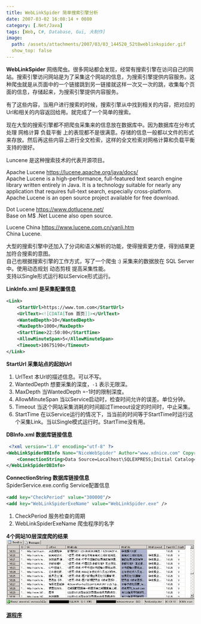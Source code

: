 ```yaml
---
title: WebLinkSpider 简单搜索引擎分析
date: 2007-03-02 16:08:14 + 0080
category: [.Net/Java]
tags: [Web, C#, Database, Gui, 大制作]
image:
  path: /assets/attachments/2007/03/03_144520_52t8weblinkspider.gif
  show_top: false
---
```


**WebLinkSpider** 网络爬虫。很多网站都会发现，经常有搜索引擎在访问自己的网站。搜索引擎访问网站是为了采集这个网站的信息，为搜索引擎提供内容服务。这种爬虫就是从页面中的一个链接跳到另一链接就这样一次又一次的跳，收集每个页面的信息，存储起来，为搜索引擎提供内容服务。

有了这些内容，当用户进行搜索的时候，搜索引擎从中找到相关的内容，把对应的Url和相关的内容返回给用。就完成了一个简单的搜索。

现在大型的搜索引擎都不把爬虫采集来的信息放在数据库中。因为数据库在分布式处理 网格计算 负载平衡 上的表现都不是很满意。存储的信息一般都以文件的形式来存放。然后再这些内容上进行全文检索，这样的全文检索对网格计算和负载平衡支持的很好。  

Luncene 是这种搜索技术的代表开源项目。  

Apache Lucene https://lucene.apache.org/java/docs/   
Apache Lucene is a high-performance, full-featured text search engine library written entirely in Java. It is a technology suitable for nearly any application that requires full-text search, especially cross-platform.  
Apache Lucene is an open source project available for free download.  

Dot Lucene https://www.dotlucene.net/  
Base on M$ .Net Lucene also open source.  

Lucene China https://www.lucene.com.cn/yanli.htm  
China Lucene.  

大型的搜索引擎中还加入了分词和语义解析的功能，使得搜索更方便，得到结果更加符合搜索的意图。  
自己也根据搜索引擎的工作方式，写了一个爬虫 :) 采集来的数据放在 SQL Server中。使用动态规划 动态剪枝 提高采集性能。  
支持以Single形式运行和以Service形式运行。  

**LinkInfo.xml 是采集配置信息**
```xml
<Link>  
    <StartUrl>https://www.tom.com</StartUrl>  
    <UrlText><![CDATA[Tom 首页]]></UrlText>  
    <WantedDepth>10</WantedDepth>  
    <MaxDepth>1000</MaxDepth>  
    <StartTime>22:50:00</StartTime>  
    <AllowMinuteSpan>5</AllowMinuteSpan>  
    <Timeout>10675190</Timeout>  
</Link>
```

 **StartUrl 采集站点的起始Url**
1. UrlText 本Url的描述信息。可以不写。  
1. WantedDepth 想要采集的深度，`-1` 表示无限深。  
1. MaxDepth 当WantedDepth =-1时的限制深度。  
1. AllowMinuteSpan 当以Service启动时，检查时间允许的误差。单位分钟。  
1. Timeout 当这个网站采集消耗的时间超过Timeout设定的时间时，中止采集。  
1. StartTime 在以Service运行的情况下，当当前的时间等于StartTime时运行这个采集Link。当以Single模式运行时。StartTime没有用。 

**DBInfo.xml 数据库链接信息**
```xml
 <?xml version="1.0" encoding="utf-8" ?>  
<WebLinkSpiderDBInfo Name="NiceWebSpider" Author="www.xdnice.com" Copyright="xdnice" Url="http://www.xdnice.com" Description="Web Link Spider Application Setting" version="1.0.0">  
    <ConnectionString>Data Source=Localhost\SQLEXPRESS;Initial Catalog=Test_DB;Integrated Security=True</ConnectionString>
</WebLinkSpiderDBInfo>
```  
 **ConnectionString 数据库链接信息**   
SpiderService.exe.config Service配置信息  
```xml
<add key="CheckPeriod" value="300000"/>  
<add key="WebLinkSpiderExeName" value="WebLinkSpider.exe" />  
 ```
1. CheckPeriod 服务检查的周期  
1. WebLinkSpiderExeName 爬虫程序的名字

**4个网站10层深度爬的结果** 
![Result](/assets/attachments/2007/03/03_144520_52t8weblinkspider.gif)  

[**源程序**](/assets/attachments/2007/03/02_174435_vskzWebLinkSpider.rar)  
